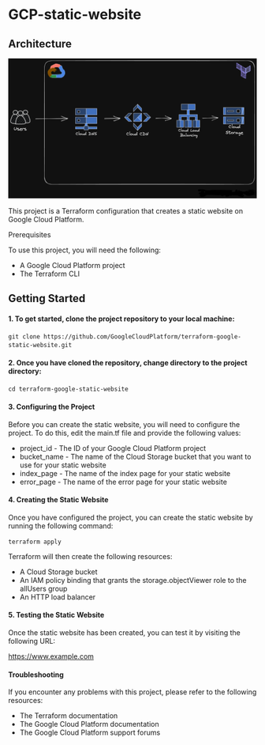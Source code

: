 # GCP-static-website

## Architecture

![Reference image](/assets/GCP-static-website-plan-Terraform.png) 



This project is a Terraform configuration that creates a static website on Google Cloud Platform.

Prerequisites

To use this project, you will need the following:

* A Google Cloud Platform project
* The Terraform CLI

## Getting Started

#### 1. To get started, clone the project repository to your local machine:

`git clone https://github.com/GoogleCloudPlatform/terraform-google-static-website.git`

#### 2. Once you have cloned the repository, change directory to the project directory:

`cd terraform-google-static-website`


#### 3. Configuring the Project

Before you can create the static website, you will need to configure the project. To do this, edit the main.tf file and provide the following values:

* project_id - The ID of your Google Cloud Platform project
* bucket_name - The name of the Cloud Storage bucket that you want to use for your static website
* index_page - The name of the index page for your static website
* error_page - The name of the error page for your static website

#### 4. Creating the Static Website

Once you have configured the project, you can create the static website by running the following command:

`terraform apply`

Terraform will then create the following resources:

* A Cloud Storage bucket
* An IAM policy binding that grants the storage.objectViewer role to the allUsers group
* An HTTP load balancer

#### 5. Testing the Static Website

Once the static website has been created, you can test it by visiting the following URL:

https://www.example.com

#### Troubleshooting

If you encounter any problems with this project, please refer to the following resources:

* The Terraform documentation
* The Google Cloud Platform documentation
* The Google Cloud Platform support forums